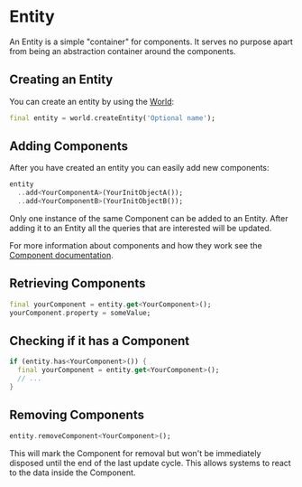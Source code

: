 # Entity

An Entity is a simple "container" for components. It serves no purpose apart from being an abstraction container around the components.

## Creating an Entity

You can create an entity by using the [World](./world.md):
```dart
final entity = world.createEntity('Optional name');
```

## Adding Components

After you have created an entity you can easily add new components:
```dart
entity
  ..add<YourComponentA>(YourInitObjectA());
  ..add<YourComponentB>(YourInitObjectB());
```

Only one instance of the same Component can be added to an Entity. After adding it to an Entity all the queries that are interested will be updated.

For more information about components and how they work see the [Component documentation](./component.md).

## Retrieving Components
```dart
final yourComponent = entity.get<YourComponent>();
yourComponent.property = someValue;
```

## Checking if it has a Component
```dart
if (entity.has<YourComponent>()) {
  final yourComponent = entity.get<YourComponent>();
  // ...
}
```

## Removing Components
```dart
entity.removeComponent<YourComponent>();
```

This will mark the Component for removal but won't be immediately disposed until the end of the last update cycle. This allows systems to react to the data inside the Component.
